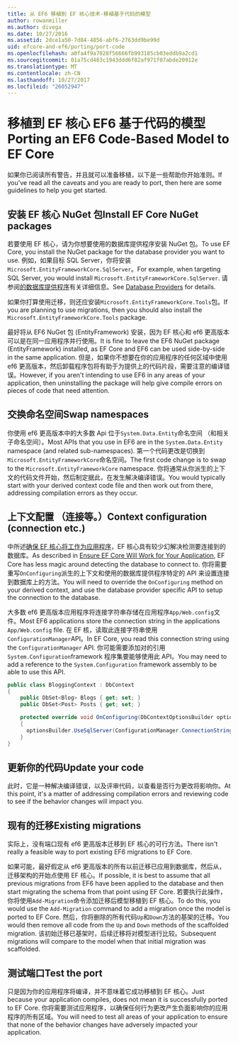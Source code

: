 ```yaml
---
title: 从 EF6 移植到 EF 核心技术-移植基于代码的模型
author: rowanmiller
ms.author: divega
ms.date: 10/27/2016
ms.assetid: 2dce1a50-7d84-4856-abf6-2763dd9be99d
uid: efcore-and-ef6/porting/port-code
ms.openlocfilehash: a0fa4f9a7028f56666fb993185cb03eddb9a2cd1
ms.sourcegitcommit: 01a75cd483c1943ddd6f82af971f07abde20912e
ms.translationtype: MT
ms.contentlocale: zh-CN
ms.lasthandoff: 10/27/2017
ms.locfileid: "26052947"
---
```

# <a name="porting-an-ef6-code-based-model-to-ef-core"></a><span data-ttu-id="3df6f-102">移植到 EF 核心 EF6 基于代码的模型</span><span class="sxs-lookup"><span data-stu-id="3df6f-102">Porting an EF6 Code-Based Model to EF Core</span></span>

<span data-ttu-id="3df6f-103">如果你已阅读所有警告，并且就可以准备移植，以下是一些帮助你开始准则。</span><span class="sxs-lookup"><span data-stu-id="3df6f-103">If you've read all the caveats and you are ready to port, then here are some guidelines to help you get started.</span></span>

## <a name="install-ef-core-nuget-packages"></a><span data-ttu-id="3df6f-104">安装 EF 核心 NuGet 包</span><span class="sxs-lookup"><span data-stu-id="3df6f-104">Install EF Core NuGet packages</span></span>

<span data-ttu-id="3df6f-105">若要使用 EF 核心，请为你想要使用的数据库提供程序安装 NuGet 包。</span><span class="sxs-lookup"><span data-stu-id="3df6f-105">To use EF Core, you install the NuGet package for the database provider you want to use.</span></span> <span data-ttu-id="3df6f-106">例如，如果目标 SQL Server，你将安装`Microsoft.EntityFrameworkCore.SqlServer`。</span><span class="sxs-lookup"><span data-stu-id="3df6f-106">For example, when targeting SQL Server, you would install `Microsoft.EntityFrameworkCore.SqlServer`.</span></span> <span data-ttu-id="3df6f-107">请参阅[的数据库提供程序](../../core/providers/index.md)有关详细信息。</span><span class="sxs-lookup"><span data-stu-id="3df6f-107">See [Database Providers](../../core/providers/index.md) for details.</span></span>

<span data-ttu-id="3df6f-108">如果你打算使用迁移，则还应安装`Microsoft.EntityFrameworkCore.Tools`包。</span><span class="sxs-lookup"><span data-stu-id="3df6f-108">If you are planning to use migrations, then you should also install the `Microsoft.EntityFrameworkCore.Tools` package.</span></span>

<span data-ttu-id="3df6f-109">最好将从 EF6 NuGet 包 (EntityFramework) 安装，因为 EF 核心和 ef6 更高版本可以是在同一应用程序并行使用。</span><span class="sxs-lookup"><span data-stu-id="3df6f-109">It is fine to leave the EF6 NuGet package (EntityFramework) installed, as EF Core and EF6 can be used side-by-side in the same application.</span></span> <span data-ttu-id="3df6f-110">但是，如果你不想要在你的应用程序的任何区域中使用 ef6 更高版本，然后卸载程序包将有助于为提供上的代码片段，需要注意的编译错误。</span><span class="sxs-lookup"><span data-stu-id="3df6f-110">However, if you aren't intending to use EF6 in any areas of your application, then uninstalling the package will help give compile errors on pieces of code that need attention.</span></span>

## <a name="swap-namespaces"></a><span data-ttu-id="3df6f-111">交换命名空间</span><span class="sxs-lookup"><span data-stu-id="3df6f-111">Swap namespaces</span></span>

<span data-ttu-id="3df6f-112">你使用 ef6 更高版本中的大多数 Api 位于`System.Data.Entity`命名空间 （和相关子命名空间）。</span><span class="sxs-lookup"><span data-stu-id="3df6f-112">Most APIs that you use in EF6 are in the `System.Data.Entity` namespace (and related sub-namespaces).</span></span> <span data-ttu-id="3df6f-113">第一个代码更改是切换到`Microsoft.EntityFrameworkCore`命名空间。</span><span class="sxs-lookup"><span data-stu-id="3df6f-113">The first code change is to swap to the `Microsoft.EntityFrameworkCore` namespace.</span></span> <span data-ttu-id="3df6f-114">你将通常从你派生的上下文的代码文件开始，然后制定据此，在发生解决编译错误。</span><span class="sxs-lookup"><span data-stu-id="3df6f-114">You would typically start with your derived context code file and then work out from there, addressing compilation errors as they occur.</span></span>

## <a name="context-configuration-connection-etc"></a><span data-ttu-id="3df6f-115">上下文配置 （连接等。）</span><span class="sxs-lookup"><span data-stu-id="3df6f-115">Context configuration (connection etc.)</span></span>

<span data-ttu-id="3df6f-116">中所述[确保 EF 核心将工作为应用程序](ensure-requirements.md)，EF 核心具有较少幻解决检测要连接到的数据库。</span><span class="sxs-lookup"><span data-stu-id="3df6f-116">As described in [Ensure EF Core Will Work for Your Application](ensure-requirements.md), EF Core has less magic around detecting the database to connect to.</span></span> <span data-ttu-id="3df6f-117">你将需要重写`OnConfiguring`派生的上下文和使用的数据库提供程序特定的 API 来设置连接到数据库上的方法。</span><span class="sxs-lookup"><span data-stu-id="3df6f-117">You will need to override the `OnConfiguring` method on your derived context, and use the database provider specific API to setup the connection to the database.</span></span>

<span data-ttu-id="3df6f-118">大多数 ef6 更高版本应用程序将连接字符串存储在应用程序`App/Web.config`文件。</span><span class="sxs-lookup"><span data-stu-id="3df6f-118">Most EF6 applications store the connection string in the applications `App/Web.config` file.</span></span> <span data-ttu-id="3df6f-119">在 EF 核，读取此连接字符串使用`ConfigurationManager`API。</span><span class="sxs-lookup"><span data-stu-id="3df6f-119">In EF Core, you read this connection string using the `ConfigurationManager` API.</span></span> <span data-ttu-id="3df6f-120">你可能需要添加对的引用`System.Configuration`framework 程序集要能够使用此 API。</span><span class="sxs-lookup"><span data-stu-id="3df6f-120">You may need to add a reference to the `System.Configuration` framework assembly to be able to use this API.</span></span>

``` csharp
public class BloggingContext : DbContext
{
    public DbSet<Blog> Blogs { get; set; }
    public DbSet<Post> Posts { get; set; }

    protected override void OnConfiguring(DbContextOptionsBuilder optionsBuilder)
    {
      optionsBuilder.UseSqlServer(ConfigurationManager.ConnectionStrings["BloggingDatabase"].ConnectionString);
    }
}
```

## <a name="update-your-code"></a><span data-ttu-id="3df6f-121">更新你的代码</span><span class="sxs-lookup"><span data-stu-id="3df6f-121">Update your code</span></span>

<span data-ttu-id="3df6f-122">此时，它是一种解决编译错误，以及评审代码，以查看是否行为更改将影响你。</span><span class="sxs-lookup"><span data-stu-id="3df6f-122">At this point, it's a matter of addressing compilation errors and reviewing code to see if the behavior changes will impact you.</span></span>

## <a name="existing-migrations"></a><span data-ttu-id="3df6f-123">现有的迁移</span><span class="sxs-lookup"><span data-stu-id="3df6f-123">Existing migrations</span></span>

<span data-ttu-id="3df6f-124">实际上，没有端口现有 ef6 更高版本迁移到 EF 核心的可行方法。</span><span class="sxs-lookup"><span data-stu-id="3df6f-124">There isn't really a feasible way to port existing EF6 migrations to EF Core.</span></span>

<span data-ttu-id="3df6f-125">如果可能，最好假定从 ef6 更高版本的所有以前迁移已应用到数据库，然后从，迁移架构的开始点使用 EF 核心。</span><span class="sxs-lookup"><span data-stu-id="3df6f-125">If possible, it is best to assume that all previous migrations from EF6 have been applied to the database and then start migrating the schema from that point using EF Core.</span></span> <span data-ttu-id="3df6f-126">若要执行此操作，你将使用`Add-Migration`命令添加迁移后模型移植到 EF 核心。</span><span class="sxs-lookup"><span data-stu-id="3df6f-126">To do this, you would use the `Add-Migration` command to add a migration once the model is ported to EF Core.</span></span> <span data-ttu-id="3df6f-127">然后，你将删除的所有代码`Up`和`Down`方法的基架的迁移。</span><span class="sxs-lookup"><span data-stu-id="3df6f-127">You would then remove all code from the `Up` and `Down` methods of the scaffolded migration.</span></span> <span data-ttu-id="3df6f-128">该初始迁移已基架时，后续迁移将对模型进行比较。</span><span class="sxs-lookup"><span data-stu-id="3df6f-128">Subsequent migrations will compare to the model when that initial migration was scaffolded.</span></span>

## <a name="test-the-port"></a><span data-ttu-id="3df6f-129">测试端口</span><span class="sxs-lookup"><span data-stu-id="3df6f-129">Test the port</span></span>

<span data-ttu-id="3df6f-130">只是因为你的应用程序将编译，并不意味着它成功移植到 EF 核心。</span><span class="sxs-lookup"><span data-stu-id="3df6f-130">Just because your application compiles, does not mean it is successfully ported to EF Core.</span></span> <span data-ttu-id="3df6f-131">你将需要测试应用程序，以确保任何行为更改产生负面影响你的应用程序的所有区域。</span><span class="sxs-lookup"><span data-stu-id="3df6f-131">You will need to test all areas of your application to ensure that none of the behavior changes have adversely impacted your application.</span></span>
